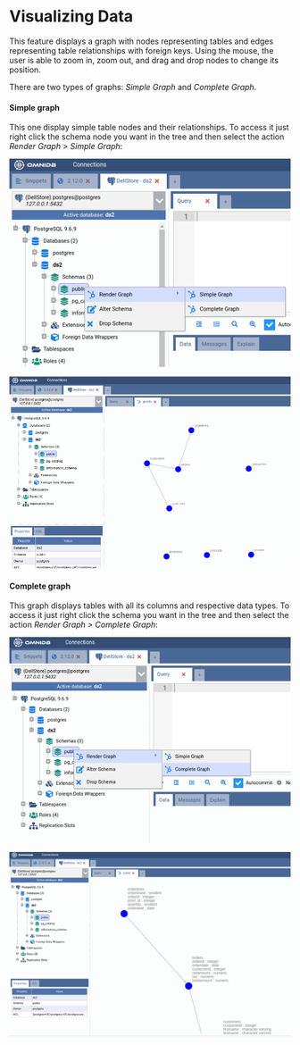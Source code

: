 # Visualizing Data

This feature displays a graph with nodes representing tables and edges
representing table relationships with foreign keys. Using the mouse, the user is
able to zoom in, zoom out, and drag and drop nodes to change its position.

There are two types of graphs: *Simple Graph* and *Complete Graph*.

#### Simple graph

This one display simple table nodes and their relationships. To access it just
right click the schema node you want in the tree and then select the action
*Render Graph > Simple Graph*:

![](https://raw.githubusercontent.com/OmniDB/doc/master/img/image_058.png)

![](https://raw.githubusercontent.com/OmniDB/doc/master/img/image_059.png)

#### Complete graph

This graph displays tables with all its columns and respective data types.
To access it just right click the schema you want in the tree and then select
the action *Render Graph > Complete Graph*:

![](https://raw.githubusercontent.com/OmniDB/doc/master/img/image_060.png)

![](https://raw.githubusercontent.com/OmniDB/doc/master/img/image_061.png)
